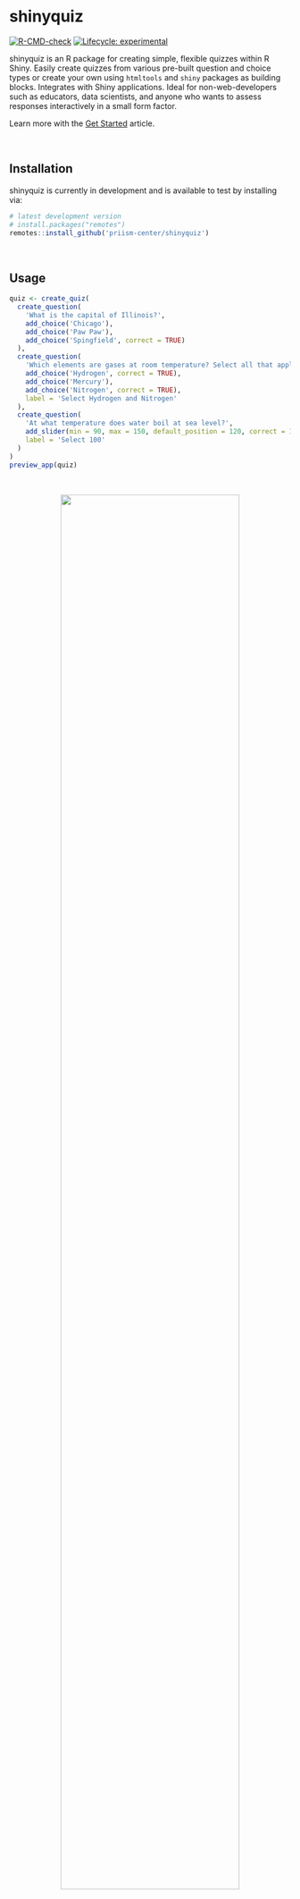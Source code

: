 # shinyquiz

<!-- badges: start -->
[![R-CMD-check](https://github.com/priism-center/shinyQuiz/actions/workflows/R-CMD-check.yaml/badge.svg)](https://github.com/priism-center/shinyquiz/actions/workflows/R-CMD-check.yaml)
[![Lifecycle: experimental](https://img.shields.io/badge/lifecycle-experimental-orange.svg)](https://lifecycle.r-lib.org/articles/stages.html#experimental)
<!-- badges: end -->

shinyquiz is an R package for creating simple, flexible quizzes within R Shiny. Easily create quizzes from various pre-built question and choice types or create your own using `htmltools` and `shiny` packages as building blocks. Integrates with Shiny applications. Ideal for non-web-developers such as educators, data scientists, and anyone who wants to assess responses interactively in a small form factor.

Learn more with the [Get Started](https://priism-center.github.io/shinyquiz/articles/get_started.html) article. 

<br>

## Installation

shinyquiz is currently in development and is available to test by installing via:

``` r
# latest development version
# install.packages("remotes")
remotes::install_github('priism-center/shinyquiz')
```
<br>

## Usage

``` r
quiz <- create_quiz(
  create_question(
    'What is the capital of Illinois?',
    add_choice('Chicago'),
    add_choice('Paw Paw'),
    add_choice('Spingfield', correct = TRUE)
  ),
  create_question(
    'Which elements are gases at room temperature? Select all that apply.',
    add_choice('Hydrogen', correct = TRUE),
    add_choice('Mercury'),
    add_choice('Nitrogen', correct = TRUE),
    label = 'Select Hydrogen and Nitrogen'
  ),
  create_question(
    'At what temperature does water boil at sea level?',
    add_slider(min = 90, max = 150, default_position = 120, correct = 100),
    label = 'Select 100'
  )
)
preview_app(quiz)
```

<br>
<p align="center">
<a href="https://apsta.shinyapps.io/shinyQuiz-demo/">
<img src="man/figures/README-recording.gif" style="width: 80%; max-width: 400px;">
</a>
</p>

You can view a live version of this app [here](https://apsta.shinyapps.io/shinyQuiz-demo/).
